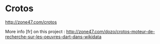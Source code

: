 Crotos
======

http://zone47.com/crotos

More info [fr] on this project :
http://zone47.com/dozo/crotos-moteur-de-recherche-sur-les-oeuvres-dart-dans-wikidata
